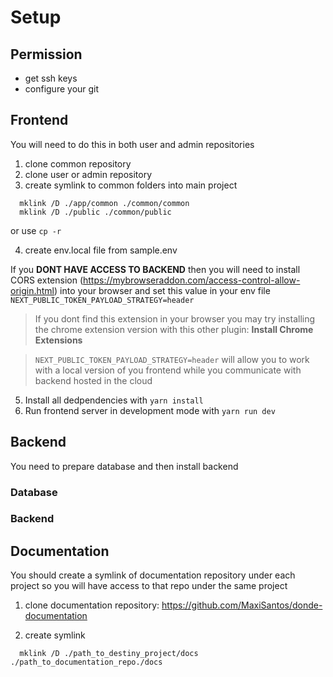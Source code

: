 # Setup

## Permission

- get ssh keys
- configure your git

## Frontend

You will need to do this in both user and admin repositories

1. clone common repository
2. clone user or admin repository
3. create symlink to common folders into main project

```bach
  mklink /D ./app/common ./common/common
  mklink /D ./public ./common/public
```

or use `cp -r`

4. create env.local file from sample.env

If you **DONT HAVE ACCESS TO BACKEND** then you will need to install CORS extension (https://mybrowseraddon.com/access-control-allow-origin.html) into your browser and set this value in your env file
`NEXT_PUBLIC_TOKEN_PAYLOAD_STRATEGY=header`

> If you dont find this extension in your browser you may try installing the chrome extension version with this other plugin: **Install Chrome Extensions**

> `NEXT_PUBLIC_TOKEN_PAYLOAD_STRATEGY=header` will allow you to work with a local version of you frontend while you communicate with backend hosted in the cloud

5. Install all dedpendencies with `yarn install`
6. Run frontend server in development mode with `yarn run dev`

## Backend

You need to prepare database and then install backend

### Database

### Backend

## Documentation

You should create a symlink of documentation repository under each project so you will have access to that repo under the same project

1. clone documentation repository: https://github.com/MaxiSantos/donde-documentation

2. create symlink

```bach
  mklink /D ./path_to_destiny_project/docs ./path_to_documentation_repo./docs
```
